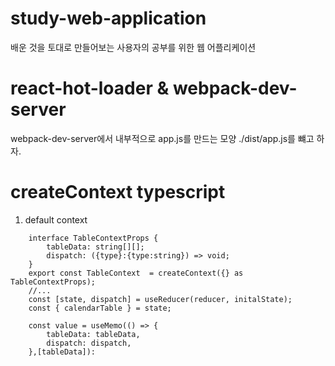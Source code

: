 # study-web-application

배운 것을 토대로 만들어보는 사용자의 공부를 위한 웹 어플리케이션

# react-hot-loader & webpack-dev-server

webpack-dev-server에서 내부적으로 app.js를 만드는 모양
./dist/app.js를 뺴고 하자.

# createContext typescript

1. default context

```tsx
    interface TableContextProps {
        tableData: string[][];
        dispatch: ({type}:{type:string}) => void;
    }
    export const TableContext  = createContext({} as TableContextProps);
    //...
    const [state, dispatch] = useReducer(reducer, initalState);
    const { calendarTable } = state;

    const value = useMemo(() => {
        tableData: tableData,
        dispatch: dispatch,
    },[tableData]):
```

